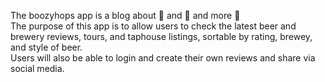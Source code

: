 The boozyhops app is a blog about :beer: and :beer: and more :beer:</br>
The purpose of this app is to allow users to check the latest beer and brewery reviews, tours, and taphouse listings, sortable by rating, brewey, and style of beer.</br>
Users will also be able to login and create their own reviews and share via social media.
